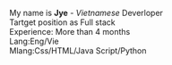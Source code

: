 My name is <b>Jye</b> -<i> Vietnamese</i> Deverloper <br>
Tartget position as Full stack <br>
Experience: More than 4 months <br>
Lang:Eng/Vie <br>
Mlang:Css/HTML/Java Script/Python

